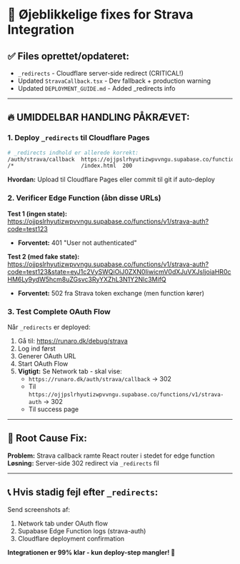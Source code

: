 # 🚨 Øjeblikkelige fixes for Strava Integration

## ✅ Files oprettet/opdateret:
- `_redirects` - Cloudflare server-side redirect (CRITICAL!)
- Updated `StravaCallback.tsx` - Dev fallback + production warning
- Updated `DEPLOYMENT_GUIDE.md` - Added _redirects info

---

## 🔥 UMIDDELBAR HANDLING PÅKRÆVET:

### 1. Deploy `_redirects` til Cloudflare Pages
```bash
# _redirects indhold er allerede korrekt:
/auth/strava/callback  https://ojjpslrhyutizwpvvngu.supabase.co/functions/v1/strava-auth  302
/*                     /index.html  200
```

**Hvordan:** Upload til Cloudflare Pages eller commit til git if auto-deploy

### 2. Verificer Edge Function (åbn disse URLs)
**Test 1 (ingen state):**
https://ojjpslrhyutizwpvvngu.supabase.co/functions/v1/strava-auth?code=test123
- **Forventet:** 401 "User not authenticated"

**Test 2 (med fake state):**  
https://ojjpslrhyutizwpvvngu.supabase.co/functions/v1/strava-auth?code=test123&state=eyJ1c2VySWQiOiJ0ZXN0IiwicmV0dXJuVXJsIjoiaHR0cHM6Ly9ydW5hcm8uZGsvc3RyYXZhL3N1Y2Nlc3MifQ
- **Forventet:** 502 fra Strava token exchange (men function kører)

### 3. Test Complete OAuth Flow
Når `_redirects` er deployed:
1. Gå til: https://runaro.dk/debug/strava
2. Log ind først 
3. Generer OAuth URL
4. Start OAuth Flow
5. **Vigtigt:** Se Network tab - skal vise:
   - `https://runaro.dk/auth/strava/callback` → 302
   - Til `https://ojjpslrhyutizwpvvngu.supabase.co/functions/v1/strava-auth` → 302
   - Til success page

---

## 🎯 Root Cause Fix:
**Problem:** Strava callback ramte React router i stedet for edge function
**Løsning:** Server-side 302 redirect via `_redirects` fil

---

## 📞 Hvis stadig fejl efter `_redirects`:
Send screenshots af:
1. Network tab under OAuth flow
2. Supabase Edge Function logs (strava-auth)
3. Cloudflare deployment confirmation

**Integrationen er 99% klar - kun deploy-step mangler! 🚀**